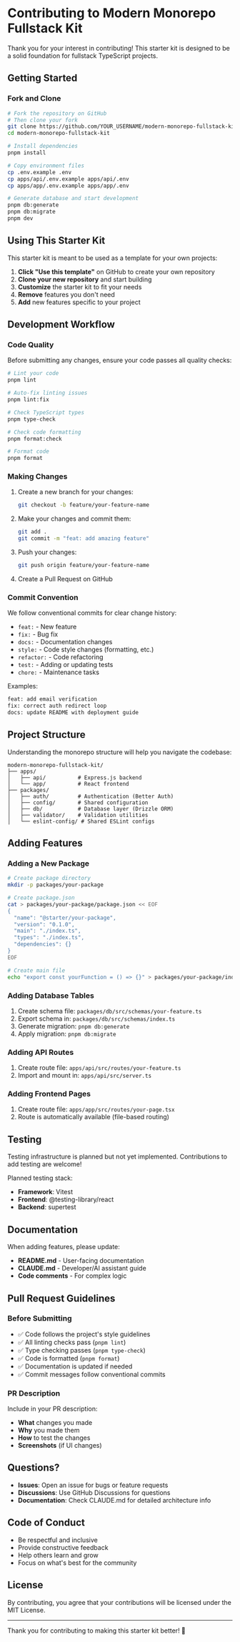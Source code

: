 # Contributing to Modern Monorepo Fullstack Kit

Thank you for your interest in contributing! This starter kit is designed to be a solid foundation for fullstack TypeScript projects.

## Getting Started

### Fork and Clone

```bash
# Fork the repository on GitHub
# Then clone your fork
git clone https://github.com/YOUR_USERNAME/modern-monorepo-fullstack-kit.git
cd modern-monorepo-fullstack-kit

# Install dependencies
pnpm install

# Copy environment files
cp .env.example .env
cp apps/api/.env.example apps/api/.env
cp apps/app/.env.example apps/app/.env

# Generate database and start development
pnpm db:generate
pnpm db:migrate
pnpm dev
```

## Using This Starter Kit

This starter kit is meant to be used as a template for your own projects:

1. **Click "Use this template"** on GitHub to create your own repository
2. **Clone your new repository** and start building
3. **Customize** the starter kit to fit your needs
4. **Remove** features you don't need
5. **Add** new features specific to your project

## Development Workflow

### Code Quality

Before submitting any changes, ensure your code passes all quality checks:

```bash
# Lint your code
pnpm lint

# Auto-fix linting issues
pnpm lint:fix

# Check TypeScript types
pnpm type-check

# Check code formatting
pnpm format:check

# Format code
pnpm format
```

### Making Changes

1. Create a new branch for your changes:
   ```bash
   git checkout -b feature/your-feature-name
   ```

2. Make your changes and commit them:
   ```bash
   git add .
   git commit -m "feat: add amazing feature"
   ```

3. Push your changes:
   ```bash
   git push origin feature/your-feature-name
   ```

4. Create a Pull Request on GitHub

### Commit Convention

We follow conventional commits for clear change history:

- `feat:` - New feature
- `fix:` - Bug fix
- `docs:` - Documentation changes
- `style:` - Code style changes (formatting, etc.)
- `refactor:` - Code refactoring
- `test:` - Adding or updating tests
- `chore:` - Maintenance tasks

Examples:
```bash
feat: add email verification
fix: correct auth redirect loop
docs: update README with deployment guide
```

## Project Structure

Understanding the monorepo structure will help you navigate the codebase:

```
modern-monorepo-fullstack-kit/
├── apps/
│   ├── api/          # Express.js backend
│   └── app/          # React frontend
├── packages/
│   ├── auth/         # Authentication (Better Auth)
│   ├── config/       # Shared configuration
│   ├── db/           # Database layer (Drizzle ORM)
│   ├── validator/    # Validation utilities
│   └── eslint-config/ # Shared ESLint configs
```

## Adding Features

### Adding a New Package

```bash
# Create package directory
mkdir -p packages/your-package

# Create package.json
cat > packages/your-package/package.json << EOF
{
  "name": "@starter/your-package",
  "version": "0.1.0",
  "main": "./index.ts",
  "types": "./index.ts",
  "dependencies": {}
}
EOF

# Create main file
echo "export const yourFunction = () => {}" > packages/your-package/index.ts
```

### Adding Database Tables

1. Create schema file: `packages/db/src/schemas/your-feature.ts`
2. Export schema in: `packages/db/src/schemas/index.ts`
3. Generate migration: `pnpm db:generate`
4. Apply migration: `pnpm db:migrate`

### Adding API Routes

1. Create route file: `apps/api/src/routes/your-feature.ts`
2. Import and mount in: `apps/api/src/server.ts`

### Adding Frontend Pages

1. Create route file: `apps/app/src/routes/your-page.tsx`
2. Route is automatically available (file-based routing)

## Testing

Testing infrastructure is planned but not yet implemented. Contributions to add testing are welcome!

Planned testing stack:
- **Framework**: Vitest
- **Frontend**: @testing-library/react
- **Backend**: supertest

## Documentation

When adding features, please update:
- **README.md** - User-facing documentation
- **CLAUDE.md** - Developer/AI assistant guide
- **Code comments** - For complex logic

## Pull Request Guidelines

### Before Submitting

- ✅ Code follows the project's style guidelines
- ✅ All linting checks pass (`pnpm lint`)
- ✅ Type checking passes (`pnpm type-check`)
- ✅ Code is formatted (`pnpm format`)
- ✅ Documentation is updated if needed
- ✅ Commit messages follow conventional commits

### PR Description

Include in your PR description:
- **What** changes you made
- **Why** you made them
- **How** to test the changes
- **Screenshots** (if UI changes)

## Questions?

- **Issues**: Open an issue for bugs or feature requests
- **Discussions**: Use GitHub Discussions for questions
- **Documentation**: Check CLAUDE.md for detailed architecture info

## Code of Conduct

- Be respectful and inclusive
- Provide constructive feedback
- Help others learn and grow
- Focus on what's best for the community

## License

By contributing, you agree that your contributions will be licensed under the MIT License.

---

Thank you for contributing to making this starter kit better! 🎉
